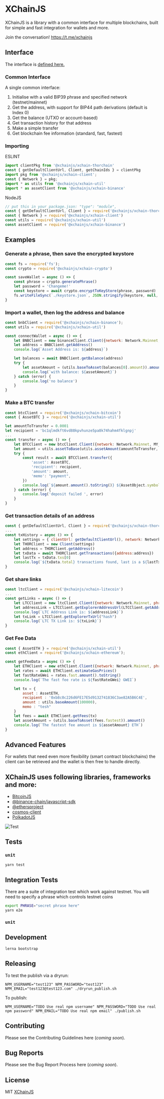 # XChainJS

XChainJS is a library with a common interface for multiple blockchains, built for simple and fast integration for wallets and more.

Join the conversation!
https://t.me/xchainjs

## Interface

The interface is [defined here.](https://github.com/xchainjs/xchainjs-lib/blob/master/packages/xchain-client/README.md)

### Common Interface

A single common interface:

1. Initialise with a valid BIP39 phrase and specified network (testnet/mainnet)
2. Get the address, with support for BIP44 path derivations (default is Index 0)
3. Get the balance (UTXO or account-based)
4. Get transaction history for that address
5. Make a simple transfer
6. Get blockchain fee information (standard, fast, fastest)

### Importing

ESLINT
```js
import clientPkg from '@xchainjs/xchain-thorchain'
const { getDefaultClientUrl, Client, getChainIds } = clientPkg
import pkg from '@xchainjs/xchain-client';
const { Network } = pkg;
import * as utils from '@xchainjs/xchain-util'
import * as assetClient from '@xchainjs/xchain-binance'
```

NodeJS
```js
// put this in your package.json: "type": "module", 
const { getDefaultClientUrl, Client } = require('@xchainjs/xchain-thorchain')
const { Network } = require('@xchainjs/xchain-client')
const utils = require('@xchainjs/xchain-util')
const assetClient = require('@xchainjs/xchain-binance')
```

## Examples

### Generate a phrase, then save the encrypted keystore
```js
const fs = require('fs');
const crypto = require('@xchainjs/xchain-crypto')

const saveWallet = async () => {
    const phrase = crypto.generatePhrase()
    let password = 'Changeme!'
    const keystore = await crypto.encryptToKeyStore(phrase, password)
    fs.writeFileSync(`./keystore.json`, JSON.stringify(keystore, null, 4), 'utf8')
}
```

### Import a wallet, then log the address and balance
```js
const bnbClient = require('@xchainjs/xchain-binance');
const utils = require('@xchainjs/xchain-util')

const connectWallet = async () => {
    let BNBClient = new binanceClient.Client({network: Network.Mainnet, phrase:MY_PHRASE})
    let address = BNBClient.getAddress()
    console.log(`Asset Address is: ${address}`)

    let balances = await BNBClient.getBalance(address)
    try {
        let assetAmount = (utils.baseToAsset(balances[0].amount)).amount()
        console.log(`with balance: ${assetAmount}`)
    } catch (error) {
        console.log('no balance')
    }
}
```


### Make a BTC transfer
```js
const btcClient = require('@xchainjs/xchain-bitcoin')
const { AssetBTC } = require('@xchainjs/xchain-util')

let amountToTransfer = 0.0001
let recipient = 'bc1qlmdkft6vd88kpvhunze5pa8k74hahm4fklgnpj'
...
const transfer = async () => {
    let BTCClient = new btcClient.Client({network: Network.Mainnet, MY_PHRASE})
    let amount = utils.assetToBase(utils.assetAmount(amountToTransfer, 8))
    try {
        const result = await BTCClient.transfer({
            'asset': AssetBTC,
            'recipient': recipient,
            'amount': amount,
            'memo': "payment",
        })
        console.log(`${amount.amount().toString()} ${AssetObject.symbol} transfer made ${result}`)
    } catch (error) {
        console.log('deposit failed ', error)
    }
}
```

### Get transaction details of an address
```js
const { getDefaultClientUrl, Client } = require('@xchainjs/xchain-thorchain')
...
const txHistory = async () => {
    let settings = { clientUrl: getDefaultClientUrl(), network: Network.Mainnet, MY_PHRASE, chainIds: getChainIds }
    let THORClient = new Client(settings)
    let address = THORClient.getAddress()
    let txData = await THORClient.getTransactions({address:address})
    let lastTx = txData.txs[0]
    console.log(`${txData.total} transactions found, last is a ${lastTx.type} with txId ${lastTx.hash}`)
}
```

### Get share links
```js
const ltcClient = require('@xchainjs/xchain-litecoin')
...
const getLinks = async () => {
    let LTCClient = new ltcClient.Client({network: Network.Mainnet, phrase:process.env.PHRASE})
    let addressLink = LTCClient.getExplorerAddressUrl(LTCClient.getAddress())
    console.log(`LTC Address Link is: ${addressLink}`)
    let txLink = LTCClient.getExplorerTxUrl("hash")
    console.log(`LTC TX Link is: ${txLink}`)
}
```

### Get Fee Data
```js
const { AssetETH } = require('@xchainjs/xchain-util')
const ethClient = require('@xchainjs/xchain-ethereum');

const getFeeData = async () => {
    let ETHClient = new ethClient.Client({network: Network.Mainnet, phrase:process.env.PHRASE})
    let rates = await ETHClient.estimateGasPrices()
    let fastRateGWei = rates.fast.amount().toString()
    console.log(`The fast fee rate is ${fastRateGWei} GWEI`)

    let tx = {
        asset : AssetETH, 
        recipient : '0xb8c0c226d6FE17E5d9132741836C3ae82A5B6C4E',
        amount : utils.baseAmount(100000),
        memo : "tesh"
    }
    let fees = await ETHClient.getFees(tx)
    let assetAmount = (utils.baseToAsset(fees.fastest)).amount()
    console.log(`The fastest fee amount is ${assetAmount} ETH`)
}
```

## Advanced Features

For wallets that need even more flexibility (smart contract blockchains) the client can be retrieved and the wallet is then free to handle directly.

## XChainJS uses following libraries, frameworks and more:

- [BitcoinJS](https://github.com/bitcoinjs/bitcoinjs-lib)
- [@binance-chain/javascript-sdk](https://github.com/binance-chain/javascript-sdk)
- [@ethersproject](https://github.com/ethers-io/ethers.js)
- [cosmos-client](https://github.com/cosmos-client/cosmos-client-ts)
- [PolkadotJS](https://github.com/polkadot-js)

![Test](https://github.com/thorchain/asgardex-electron/workflows/Test/badge.svg)

## Tests

### `unit`

```bash
yarn test
```

## Integration Tests

There are a suite of integration test which work against testnet. You will need to specify a phrase which controls testnet coins

```bash
export PHRASE="secret phrase here"
yarn e2e
```

### `unit`

## Development

`lerna bootstrap`

## Releasing

To test the publish via a dryrun:

```
NPM_USERNAME="test123" NPM_PASSWORD="test123" NPM_EMAIL="test123@test123.com" ./dryrun_publish.sh

```

To publish:

```
NPM_USERNAME="TODO Use real npm username" NPM_PASSWORD="TODO Use real npm password" NPM_EMAIL="TODO Use real npm email" ./publish.sh

```

## Contributing

Please see the Contributing Guidelines here (_coming soon_).

## Bug Reports

Please see the Bug Report Process here (_coming soon_).

## License

MIT [XChainJS](https://github.com/xchainjs)
